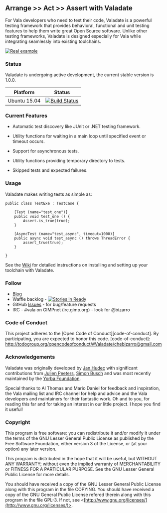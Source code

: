 ## Arrange >> Act >> Assert with Valadate

For Vala developers who need to test their code, Valadate is a powerful testing framework that provides behavioral, functional and unit testing features to help them write great Open Source software. Unlike other testing frameworks, Valadate is designed especially for Vala while integrating seamlessly into existing toolchains.

[![Real example](https://github.com/chebizarro/valadate/wiki/images/valadate_screenshot.png)]()

### Status
Valadate is undergoing active development, the current stable version is 1.0.0.

| Platform | Status |
| --- | --- |
| Ubuntu  15.04 | [![Build Status](http://jenkins.valadate.org:8080/buildStatus/icon?job=Valadate-1.0.0)](http://jenkins.valadate.org:8080/job/Valadate-1.0.0/) |

### Current Features

  * Automatic test discovery like JUnit or .NET testing framework.

  * Utility functions for waiting in a main loop until specified event or
    timeout occurs.

  * Support for asynchronous tests.

  * Utility functions providing temporary directory to tests.

  * Skipped tests and expected failures.

### Usage

Valadate makes writing tests as simple as:

```vala
public class TestExe : TestCase {
	
	[Test (name="test_one")]
	public void test_one () {
		Assert.is_true(true);
	}

	[AsyncTest (name="test_async", timeout=1000)]
	public async void test_async () throws ThreadError {
		assert_true(true);
	}
	
}
```
See the [Wiki](https://github.com/chebizarro/valadate/wiki) for detailed instructions on installing and setting up your toolchain with Valadate.

### Follow

* [Blog](http://bit.ly/1UDpayV)
* Waffle backlog - [![Stories in Ready](https://badge.waffle.io/chebizarro/valadate.png?label=ready&title=Ready)](https://waffle.io/chebizarro/valadate)
* GitHub [Issues](https://github.com/chebizarro/valadate/issues) - for bug/feature requests
* IRC - #vala on GIMPnet (irc.gimp.org) - look for @bizarro

### Code of Conduct

This project adheres to the [Open Code of Conduct][code-of-conduct]. By participating, you are expected to honor this code.
[code-of-conduct]: http://todogroup.org/opencodeofconduct/#Valadate/chebizarro@gmail.com

### Acknowledgements

Valadate was originally developed by [Jan Hudec](bulb@ucw.cz) with significant contributions from [Julien Peeters](contact@julienpeeters.fr), [Simon Busch](morphis@gravedo.de) and was most recently maintained by the [Yorba Foundation](http://yorba.org/).

Special thanks to Al Thomas and Mario Daniel for feedback and inspiration, the Vala mailing list and IRC channel for help and advice and the Vala developers and maintainers for their fantastic work. Oh and to you, for reading this far and for taking an interest in our little project. I hope you find it useful!

### Copyright

This program is free software: you can redistribute it and/or modify
it under the terms of the GNU Lesser General Public License as published
by the Free Software Foundation, either version 3 of the License, or (at
your option) any later version.

This program is distributed in the hope that it will be useful,
but WITHOUT ANY WARRANTY; without even the implied warranty of
MERCHANTABILITY or FITNESS FOR A PARTICULAR PURPOSE.  See the
GNU Lesser General Public License for more details.

You should have received a copy of the GNU Lesser General Public License
along with this program in the file COPYING.  You should have received
a copy of the GNU General Public License refered therein along with this
program in the file GPL-3.  If not, see <[http://www.gnu.org/licenses/](http://www.gnu.org/licenses/)>.
